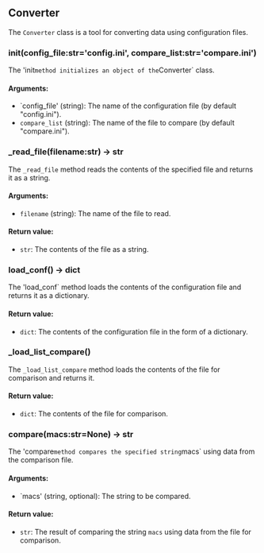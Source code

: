 ## Converter

The `Converter` class is a tool for converting data using configuration files.

### init(config_file:str='config.ini', compare_list:str='compare.ini')

The 'init` method initializes an object of the `Converter` class.

#### Arguments:

- `config_file' (string): The name of the configuration file (by default "config.ini").
- `compare_list` (string): The name of the file to compare (by default "compare.ini").

### \_read_file(filename:str) -> str

The `_read_file` method reads the contents of the specified file and returns it as a string.

#### Arguments:

- `filename` (string): The name of the file to read.

#### Return value:

- `str`: The contents of the file as a string.

### load_conf() -> dict

The 'load_conf` method loads the contents of the configuration file and returns it as a dictionary.

#### Return value:

- `dict`: The contents of the configuration file in the form of a dictionary.

### \_load_list_compare()

The `_load_list_compare` method loads the contents of the file for comparison and returns it.

#### Return value:

- `dict`: The contents of the file for comparison.

### compare(macs:str=None) -> str

The 'compare` method compares the specified string `macs` using data from the comparison file.

#### Arguments:

- `macs' (string, optional): The string to be compared.

#### Return value:

- `str`: The result of comparing the string `macs` using data from the file for comparison.